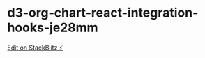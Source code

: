 # d3-org-chart-react-integration-hooks-je28mm

[Edit on StackBlitz ⚡️](https://stackblitz.com/edit/d3-org-chart-react-integration-hooks-je28mm)